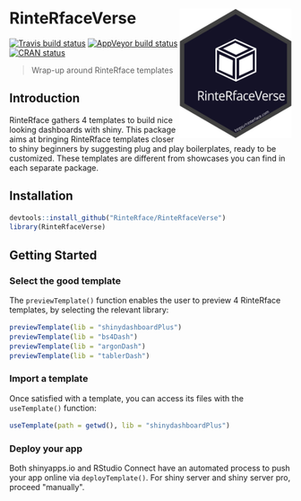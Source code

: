 # RinteRfaceVerse <img src="man/figures/rinterfaceverse.svg" width=200 align="right" />
[![Travis build status](https://travis-ci.org/RinteRface/RinteRfaceVerse.svg?branch=master)](https://travis-ci.org/RinteRface/RinteRfaceVerse)
[![AppVeyor build status](https://ci.appveyor.com/api/projects/status/github/RinteRface/RinteRfaceVerse?branch=master&svg=true)](https://ci.appveyor.com/project/RinteRface/RinteRfaceVerse)
[![CRAN status](https://www.r-pkg.org/badges/version/RinteRfaceVerse)](https://cran.r-project.org/package=RinteRfaceVerse)

> Wrap-up around RinteRface templates


## Introduction
RinteRface gathers 4 templates to build nice looking dashboards with shiny. This package
aims at bringing RinteRface templates closer to shiny beginners by suggesting plug and play
boilerplates, ready to be customized. These templates are different from showcases you can
find in each separate package.

## Installation

```r
devtools::install_github("RinteRface/RinteRfaceVerse")
library(RinteRfaceVerse)
```

## Getting Started

### Select the good template
The `previewTemplate()` function enables the user to preview 4 RinteRface templates, by selecting
the relevant library:

```r
previewTemplate(lib = "shinydashboardPlus")
previewTemplate(lib = "bs4Dash")
previewTemplate(lib = "argonDash")
previewTemplate(lib = "tablerDash")
```

### Import a template
Once satisfied with a template, you can access its files with the `useTemplate()` function:

```r
useTemplate(path = getwd(), lib = "shinydashboardPlus")
```


### Deploy your app
Both shinyapps.io and RStudio Connect have an automated process to push your app online via `deployTemplate()`. For shiny server and shiny server pro, proceed "manually".